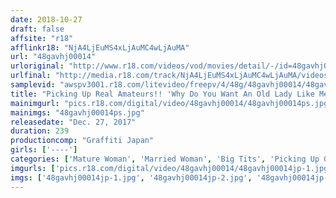 ```yaml
---
date: 2018-10-27
draft: false
affsite: "r18"
afflinkr18: "NjA4LjEuMS4xLjAuMC4wLjAuMA"
url: "48gavhj00014"
urloriginal: "http://www.r18.com/videos/vod/movies/detail/-/id=48gavhj00014"
urlfinal: "http://media.r18.com/track/NjA4LjEuMS4xLjAuMC4wLjAuMA/videos/vod/movies/detail/-/id=48gavhj00014"
samplevid: "awspv3001.r18.com/litevideo/freepv/4/48g/48gavhj00014/48gavhj00014_dmb_w.mp4"
title: "Picking Up Real Amateurs!! 'Why Do You Want An Old Lady Like Me When You're Out Picking Up Girls?' Vol.7 But She Agreed To Raw Fucking Creampies With Me Anyway (LOL)"
mainimgurl: "pics.r18.com/digital/video/48gavhj00014/48gavhj00014ps.jpg"
mainimgs: "48gavhj00014ps.jpg"
releasedate: "Dec. 27, 2017"
duration: 239
productioncomp: "Graffiti Japan"
girls: ['----']
categories: ['Mature Woman', 'Married Woman', 'Big Tits', 'Picking Up Girls', 'Creampie', 'Over 4 Hours', 'Hi-Def']
imgurls: ['pics.r18.com/digital/video/48gavhj00014/48gavhj00014jp-1.jpg', 'pics.r18.com/digital/video/48gavhj00014/48gavhj00014jp-2.jpg', 'pics.r18.com/digital/video/48gavhj00014/48gavhj00014jp-3.jpg', 'pics.r18.com/digital/video/48gavhj00014/48gavhj00014jp-4.jpg', 'pics.r18.com/digital/video/48gavhj00014/48gavhj00014jp-5.jpg', 'pics.r18.com/digital/video/48gavhj00014/48gavhj00014jp-6.jpg', 'pics.r18.com/digital/video/48gavhj00014/48gavhj00014jp-7.jpg', 'pics.r18.com/digital/video/48gavhj00014/48gavhj00014jp-8.jpg', 'pics.r18.com/digital/video/48gavhj00014/48gavhj00014jp-9.jpg', 'pics.r18.com/digital/video/48gavhj00014/48gavhj00014jp-10.jpg', 'pics.r18.com/digital/video/48gavhj00014/48gavhj00014jp-11.jpg', 'pics.r18.com/digital/video/48gavhj00014/48gavhj00014jp-12.jpg', 'pics.r18.com/digital/video/48gavhj00014/48gavhj00014jp-13.jpg', 'pics.r18.com/digital/video/48gavhj00014/48gavhj00014jp-14.jpg', 'pics.r18.com/digital/video/48gavhj00014/48gavhj00014jp-15.jpg', 'pics.r18.com/digital/video/48gavhj00014/48gavhj00014jp-16.jpg', 'pics.r18.com/digital/video/48gavhj00014/48gavhj00014jp-17.jpg', 'pics.r18.com/digital/video/48gavhj00014/48gavhj00014jp-18.jpg', 'pics.r18.com/digital/video/48gavhj00014/48gavhj00014jp-19.jpg', 'pics.r18.com/digital/video/48gavhj00014/48gavhj00014jp-20.jpg']
imgs: ['48gavhj00014jp-1.jpg', '48gavhj00014jp-2.jpg', '48gavhj00014jp-3.jpg', '48gavhj00014jp-4.jpg', '48gavhj00014jp-5.jpg', '48gavhj00014jp-6.jpg', '48gavhj00014jp-7.jpg', '48gavhj00014jp-8.jpg', '48gavhj00014jp-9.jpg', '48gavhj00014jp-10.jpg', '48gavhj00014jp-11.jpg', '48gavhj00014jp-12.jpg', '48gavhj00014jp-13.jpg', '48gavhj00014jp-14.jpg', '48gavhj00014jp-15.jpg', '48gavhj00014jp-16.jpg', '48gavhj00014jp-17.jpg', '48gavhj00014jp-18.jpg', '48gavhj00014jp-19.jpg', '48gavhj00014jp-20.jpg']
---
```

